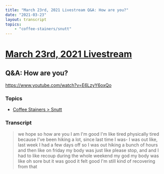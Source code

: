 ```yaml
---
title: "March 23rd, 2021 Livestream Q&A: How are you?"
date: "2021-03-23"
layout: transcript
topics:
    - "coffee-stainers/snutt"
---
```

# [March 23rd, 2021 Livestream](../2021-03-23.md)
## Q&A: How are you?
https://www.youtube.com/watch?v=E6LzyY6oxQo

### Topics
* [Coffee Stainers > Snutt](../topics/coffee-stainers/snutt.md)

### Transcript

> we hope so how are you I am I'm good I'm like tired physically tired because I've been hiking a lot, since last time I was- I was out like, last week I had a few days off so I was out hiking a bunch of hours and then like on friday my body was just like please stop, and and I had to like recoup during the whole weekend my god my body was like oh sore but it was good it felt good I'm still kind of recovering from that
